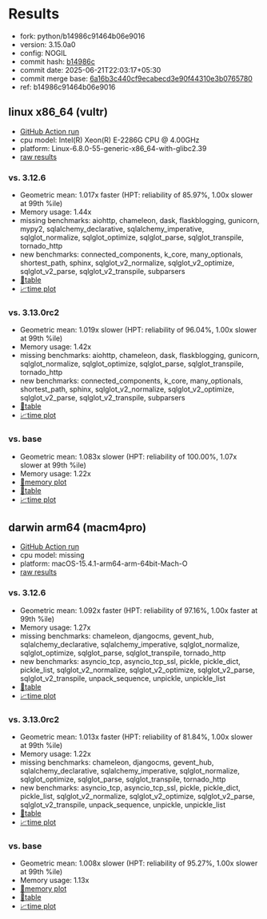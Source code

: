 # Results

- fork: python/b14986c91464b06e9016
- version: 3.15.0a0
- config: NOGIL
- commit hash: [b14986c](https://github.com/python/cpython/commit/b14986c)
- commit date: 2025-06-21T22:03:17+05:30
- commit merge base: [6a16b3c440cf9ecabecd3e90f44310e3b0765780](https://github.com/python/cpython/commit/6a16b3c440cf9ecabecd3e90f44310e3b0765780)
- ref: b14986c91464b06e9016

## linux x86_64 (vultr)

- [GitHub Action run](https://github.com/facebookexperimental/free-threading-benchmarking/actions/runs/15800985329)
- cpu model: Intel(R) Xeon(R) E-2286G CPU @ 4.00GHz
- platform: Linux-6.8.0-55-generic-x86_64-with-glibc2.39
- [raw results](bm-20250621-vultr-x86_64-python-b14986c91464b06e9016-3.15.0a0-b14986c.json)

### vs. 3.12.6

- Geometric mean: 1.017x faster (HPT: reliability of 85.97%, 1.00x slower at 99th %ile)
- Memory usage: 1.44x
- missing benchmarks: aiohttp, chameleon, dask, flaskblogging, gunicorn, mypy2, sqlalchemy_declarative, sqlalchemy_imperative, sqlglot_normalize, sqlglot_optimize, sqlglot_parse, sqlglot_transpile, tornado_http
- new benchmarks: connected_components, k_core, many_optionals, shortest_path, sphinx, sqlglot_v2_normalize, sqlglot_v2_optimize, sqlglot_v2_parse, sqlglot_v2_transpile, subparsers
- [📄table](bm-20250621-vultr-x86_64-python-b14986c91464b06e9016-3.15.0a0-b14986c-vs-3.12.6.md)
- [📈time plot](bm-20250621-vultr-x86_64-python-b14986c91464b06e9016-3.15.0a0-b14986c-vs-3.12.6.svg)

### vs. 3.13.0rc2

- Geometric mean: 1.019x slower (HPT: reliability of 96.04%, 1.00x slower at 99th %ile)
- Memory usage: 1.42x
- missing benchmarks: aiohttp, chameleon, dask, flaskblogging, gunicorn, sqlglot_normalize, sqlglot_optimize, sqlglot_parse, sqlglot_transpile, tornado_http
- new benchmarks: connected_components, k_core, many_optionals, shortest_path, sphinx, sqlglot_v2_normalize, sqlglot_v2_optimize, sqlglot_v2_parse, sqlglot_v2_transpile, subparsers
- [📄table](bm-20250621-vultr-x86_64-python-b14986c91464b06e9016-3.15.0a0-b14986c-vs-3.13.0rc2.md)
- [📈time plot](bm-20250621-vultr-x86_64-python-b14986c91464b06e9016-3.15.0a0-b14986c-vs-3.13.0rc2.svg)

### vs. base

- Geometric mean: 1.083x slower (HPT: reliability of 100.00%, 1.07x slower at 99th %ile)
- Memory usage: 1.22x
- [🧠memory plot](bm-20250621-vultr-x86_64-python-b14986c91464b06e9016-3.15.0a0-b14986c-vs-base-mem.svg)
- [📄table](bm-20250621-vultr-x86_64-python-b14986c91464b06e9016-3.15.0a0-b14986c-vs-base.md)
- [📈time plot](bm-20250621-vultr-x86_64-python-b14986c91464b06e9016-3.15.0a0-b14986c-vs-base.svg)

## darwin arm64 (macm4pro)

- [GitHub Action run](https://github.com/facebookexperimental/free-threading-benchmarking/actions/runs/15800985329)
- cpu model: missing
- platform: macOS-15.4.1-arm64-arm-64bit-Mach-O
- [raw results](bm-20250621-macm4pro-arm64-python-b14986c91464b06e9016-3.15.0a0-b14986c.json)

### vs. 3.12.6

- Geometric mean: 1.092x faster (HPT: reliability of 97.16%, 1.00x faster at 99th %ile)
- Memory usage: 1.27x
- missing benchmarks: chameleon, djangocms, gevent_hub, sqlalchemy_declarative, sqlalchemy_imperative, sqlglot_normalize, sqlglot_optimize, sqlglot_parse, sqlglot_transpile, tornado_http
- new benchmarks: asyncio_tcp, asyncio_tcp_ssl, pickle, pickle_dict, pickle_list, sqlglot_v2_normalize, sqlglot_v2_optimize, sqlglot_v2_parse, sqlglot_v2_transpile, unpack_sequence, unpickle, unpickle_list
- [📄table](bm-20250621-macm4pro-arm64-python-b14986c91464b06e9016-3.15.0a0-b14986c-vs-3.12.6.md)
- [📈time plot](bm-20250621-macm4pro-arm64-python-b14986c91464b06e9016-3.15.0a0-b14986c-vs-3.12.6.svg)

### vs. 3.13.0rc2

- Geometric mean: 1.013x faster (HPT: reliability of 81.84%, 1.00x slower at 99th %ile)
- Memory usage: 1.22x
- missing benchmarks: chameleon, djangocms, gevent_hub, sqlalchemy_declarative, sqlalchemy_imperative, sqlglot_normalize, sqlglot_optimize, sqlglot_parse, sqlglot_transpile, tornado_http
- new benchmarks: asyncio_tcp, asyncio_tcp_ssl, pickle, pickle_dict, pickle_list, sqlglot_v2_normalize, sqlglot_v2_optimize, sqlglot_v2_parse, sqlglot_v2_transpile, unpack_sequence, unpickle, unpickle_list
- [📄table](bm-20250621-macm4pro-arm64-python-b14986c91464b06e9016-3.15.0a0-b14986c-vs-3.13.0rc2.md)
- [📈time plot](bm-20250621-macm4pro-arm64-python-b14986c91464b06e9016-3.15.0a0-b14986c-vs-3.13.0rc2.svg)

### vs. base

- Geometric mean: 1.008x slower (HPT: reliability of 95.27%, 1.00x slower at 99th %ile)
- Memory usage: 1.13x
- [🧠memory plot](bm-20250621-macm4pro-arm64-python-b14986c91464b06e9016-3.15.0a0-b14986c-vs-base-mem.svg)
- [📄table](bm-20250621-macm4pro-arm64-python-b14986c91464b06e9016-3.15.0a0-b14986c-vs-base.md)
- [📈time plot](bm-20250621-macm4pro-arm64-python-b14986c91464b06e9016-3.15.0a0-b14986c-vs-base.svg)

